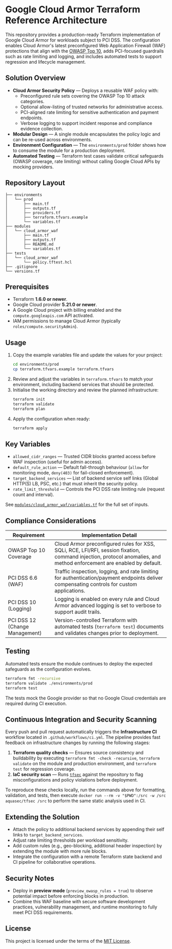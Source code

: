 # Google Cloud Armor Terraform Reference Architecture

This repository provides a production-ready Terraform implementation of Google Cloud Armor for workloads subject to PCI DSS. The configuration enables Cloud Armor's latest preconfigured Web Application Firewall (WAF) protections that align with the [OWASP Top 10](https://owasp.org/www-project-top-ten/), adds PCI-focused guardrails such as rate limiting and logging, and includes automated tests to support regression and lifecycle management.

## Solution Overview

- **Cloud Armor Security Policy** &mdash; Deploys a reusable WAF policy with:
  - Preconfigured rule sets covering the OWASP Top 10 attack categories.
  - Optional allow-listing of trusted networks for administrative access.
  - PCI-aligned rate limiting for sensitive authentication and payment endpoints.
  - Verbose logging to support incident response and compliance evidence collection.
- **Modular Design** &mdash; A single module encapsulates the policy logic and can be re-used across environments.
- **Environment Configuration** &mdash; The `environments/prod` folder shows how to consume the module for a production deployment.
- **Automated Testing** &mdash; Terraform test cases validate critical safeguards (OWASP coverage, rate limiting) without calling Google Cloud APIs by mocking providers.

## Repository Layout

```
├── environments
│   └── prod
│       ├── main.tf
│       ├── outputs.tf
│       ├── providers.tf
│       ├── terraform.tfvars.example
│       └── variables.tf
├── modules
│   └── cloud_armor_waf
│       ├── main.tf
│       ├── outputs.tf
│       ├── README.md
│       └── variables.tf
├── tests
│   └── cloud_armor_waf
│       └── policy.tftest.hcl
├── .gitignore
└── versions.tf
```

## Prerequisites

- Terraform **1.6.0 or newer**.
- Google Cloud provider **5.21.0 or newer**.
- A Google Cloud project with billing enabled and the `compute.googleapis.com` API activated.
- IAM permissions to manage Cloud Armor (typically `roles/compute.securityAdmin`).

## Usage

1. Copy the example variables file and update the values for your project:
   ```bash
   cd environments/prod
   cp terraform.tfvars.example terraform.tfvars
   ```
2. Review and adjust the variables in `terraform.tfvars` to match your environment, including backend services that should be protected.
3. Initialise the working directory and review the planned infrastructure:
   ```bash
   terraform init
   terraform validate
   terraform plan
   ```
4. Apply the configuration when ready:
   ```bash
   terraform apply
   ```

## Key Variables

- `allowed_cidr_ranges` &mdash; Trusted CIDR blocks granted access before WAF inspection (useful for admin access).
- `default_rule_action` &mdash; Default fall-through behaviour (`allow` for monitoring mode, `deny(403)` for fail-closed enforcement).
- `target_backend_services` &mdash; List of backend service self links (Global HTTP(S) LB, PSC, etc.) that must inherit the security policy.
- `rate_limit_threshold` &mdash; Controls the PCI DSS rate limiting rule (request count and interval).

See [`modules/cloud_armor_waf/variables.tf`](modules/cloud_armor_waf/variables.tf) for the full set of inputs.

## Compliance Considerations

| Requirement | Implementation Detail |
|-------------|-----------------------|
| OWASP Top 10 Coverage | Cloud Armor preconfigured rules for XSS, SQLi, RCE, LFI/RFI, session fixation, command injection, protocol anomalies, and method enforcement are enabled by default. |
| PCI DSS 6.6 (WAF) | Traffic inspection, logging, and rate limiting for authentication/payment endpoints deliver compensating controls for custom applications. |
| PCI DSS 10 (Logging) | Logging is enabled on every rule and Cloud Armor advanced logging is set to verbose to support audit trails. |
| PCI DSS 12 (Change Management) | Version-controlled Terraform with automated tests (`terraform test`) documents and validates changes prior to deployment. |

## Testing

Automated tests ensure the module continues to deploy the expected safeguards as the configuration evolves.

```bash
terraform fmt -recursive
terraform validate ./environments/prod
terraform test
```

The tests mock the Google provider so that no Google Cloud credentials are required during CI execution.

## Continuous Integration and Security Scanning

Every push and pull request automatically triggers the **Infrastructure CI** workflow located in
`.github/workflows/ci.yml`. The pipeline provides fast feedback on infrastructure changes by running the
following stages:

1. **Terraform quality checks** &mdash; Ensures source consistency and buildability by executing
   `terraform fmt -check -recursive`, `terraform validate` on the module and production environment, and
   `terraform test` for regression coverage.
2. **IaC security scan** &mdash; Runs [`tfsec`](https://aquasecurity.github.io/tfsec/) against the repository to flag
   misconfigurations and policy violations before deployment.

To reproduce these checks locally, run the commands above for formatting, validation, and tests, then execute
`docker run --rm -v "$PWD":/src -w /src aquasec/tfsec /src` to perform the same static analysis used in CI.

## Extending the Solution

- Attach the policy to additional backend services by appending their self links to `target_backend_services`.
- Adjust rate limiting thresholds per workload sensitivity.
- Add custom rules (e.g., geo-blocking, additional header inspection) by extending the module with more rule blocks.
- Integrate the configuration with a remote Terraform state backend and CI pipeline for collaborative operations.

## Security Notes

- Deploy in **preview mode** (`preview_owasp_rules = true`) to observe potential impact before enforcing blocks in production.
- Combine this WAF baseline with secure software development practices, vulnerability management, and runtime monitoring to fully meet PCI DSS requirements.

## License

This project is licensed under the terms of the [MIT License](LICENSE).
